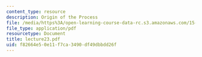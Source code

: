 ```yaml
---
content_type: resource
description: Origin of the Process
file: /media/https%3A/open-learning-course-data-rc.s3.amazonaws.com/15-351-managing-the-innovation-process-fall-2002/f82664e50e11f7ca3490df49dbbdd26f_lecture23.pdf
file_type: application/pdf
resourcetype: Document
title: lecture23.pdf
uid: f82664e5-0e11-f7ca-3490-df49dbbdd26f
---
```

